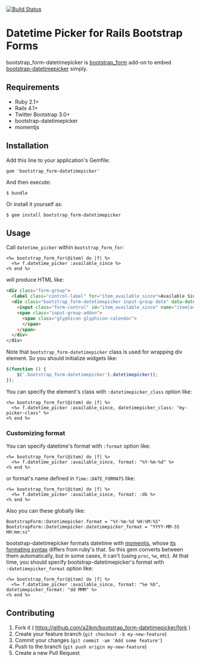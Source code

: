 [![Build Status](https://travis-ci.org/a2ikm/bootstrap_form-datetimepicker.svg?branch=master)](https://travis-ci.org/a2ikm/bootstrap_form-datetimepicker)

# Datetime Picker for Rails Bootstrap Forms

bootstrap_form-datetimepicker is [bootstrap_form](http://rubygems.org/gems/bootstrap_form) add-on to embed [bootstrap-datetimepicker](http://eonasdan.github.io/bootstrap-datetimepicker/) simply.

## Requirements

* Ruby 2.1+
* Rails 4.1+
* Twitter Bootstrap 3.0+
* bootstrap-datetimepicker
* momentjs

## Installation

Add this line to your application's Gemfile:

    gem 'bootstrap_form-datetimepicker'

And then execute:

    $ bundle

Or install it yourself as:

    $ gem install bootstrap_form-datetimepicker

## Usage

Call `datetime_picker` within `bootstrap_form_for`:

```erb
<%= bootstrap_form_for(@item) do |f| %>
  <%= f.datetime_picker :available_since %>
<% end %>
```

will produce HTML like:

```html
<div class="form-group">
  <label class="control-label" for="item_available_since">Available Since</label>
  <div class="bootstrap_form-datetimepicker input-group date" data-date-format="YYYY-MM-DD HH:mm:ss ZZ">
    <input class="form-control" id="item_available_since" name="item[available_since]" type="text" value="1955-10-23 11:22:33" />
    <span class="input-group-addon">
      <span class="glyphicon glyphicon-calendar">
      </span>
    </span>
  </div>
</div>
```

Note that `bootstrap_form-datetimepicker` class is used for wrapping div element. So you should initialize widgets like:

```javascript
$(function () {
    $('.bootstrap_form-datetimepicker').datetimepicker();
});
```

You can specify the element's class with `:datetimepicker_class` option like:

```erb
<%= bootstrap_form_for(@item) do |f| %>
  <%= f.datetime_picker :available_since, datetimepicker_class: "my-picker-class" %>
<% end %>
```


### Customizing format

You can specify datetime's format with `:format` option like:

```erb
<%= bootstrap_form_for(@item) do |f| %>
  <%= f.datetime_picker :available_since, format: "%Y-%m-%d" %>
<% end %>
```

or format's name defined in `Time::DATE_FORMATS` like:

```erb
<%= bootstrap_form_for(@item) do |f| %>
  <%= f.datetime_picker :available_since, format: :db %>
<% end %>
```

Also you can these globally like:

```
BootstrapForm::Datetimepicker.format = "%Y-%m-%d %H:%M:%S"
BootstrapForm::Datetimepicker.datetimepicker_format = "YYYY-MM-SS HH:mm:ss"
```

bootstrap-datetimepicker formats datetime with [momentjs](http://momentjs.com), whose [its formating syntax](http://momentjs.com/docs/#/parsing/string-format/) differs from ruby's that. So this gem converts between them automatically, but in some cases, it can't (using `proc`, `%e`, etc). At that time, you should specify bootstrap-datetimepicker's format with `:datetimepicker_format` option like:

```erb
<%= bootstrap_form_for(@item) do |f| %>
  <%= f.datetime_picker :available_since, format: "%e %b", datetimepicker_format: "dd MMM" %>
<% end %>
```


## Contributing

1. Fork it ( https://github.com/a2ikm/bootstrap_form-datetimepicker/fork )
2. Create your feature branch (`git checkout -b my-new-feature`)
3. Commit your changes (`git commit -am 'Add some feature'`)
4. Push to the branch (`git push origin my-new-feature`)
5. Create a new Pull Request
